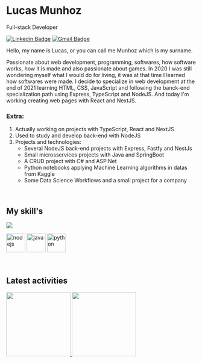 # Lucas Munhoz

Full-stack Developer

[![Linkedin Badge](https://img.shields.io/badge/-Lucas%20Munhoz-986DFF?style=flat-square&logo=Linkedin&logoColor=white&link=https://www.linkedin.com/in/lucas-munhoz-b946131a5/)](https://www.linkedin.com/in/lucas-munhoz-b946131a5/) 
[![Gmail Badge](https://img.shields.io/badge/-lucasmunhozarruda@gmail.com-986DFF?style=flat-square&logo=Gmail&logoColor=white&link=mailto:lucasmunhozarruda@gmail.com)](mailto:lucasmunhozarruda@gmail.com)

Hello, my name is Lucas, or you can call me Munhoz which is my surname.

Passionate about web development, programming, softwares, how software works, how it is made and also passionate about games. In 2020 I was still wondering myself 
what I would do for living, it was at that time I learned how softwares were made. I decide to specialize in web development at the end of 2021 learning HTML, CSS,
JavaScript and following the banck-end specialization path using Express, TypeScript and NodeJS. And today I'm working creating web pages with React and NextJS.


### Extra:
1. Actually working on projects with TypeScript, React and NextJS
2. Used to study and develop back-end with NodeJS
3. Projects and technologies:
   - Several NodeJS back-end projects with Express, Fastfy and NestJs
   - Small microsservices projects with Java and SpringBoot
   - A CRUD project with C# and ASP.Net
   - Python notebooks applying Machine Learning algorithms in datas from Kaggle
   - Some Data Science Workflows and a small project for a company

<br />
<h2>My skill's</h2>
<p>
   <img src="https://simpleskill.icons.workers.dev/svg?i=react,styledcomponents,typescript,javascript,html5,css3" />
</p>
<p>
   <img src="https://api.iconify.design/skill-icons:nodejs-dark.svg" alt="nodejs" width="50" height="50"/>
   <img src="https://api.iconify.design/skill-icons:java-dark.svg" alt="java" width="50" height="50"/>
   <img src="https://api.iconify.design/skill-icons:python-dark.svg" alt="python" width="50" height="50"/>
</p>

<br />
<h2>Latest activities</h2>
<div>
  <a href="https://github.com/munhoz2k">
  <img height="170em" src="https://github-readme-stats.vercel.app/api?username=munhoz2k&show_icons=true&theme=dark&include_all_commits=true&count_private=true"/>
  <img height="170em" src="https://github-readme-stats.vercel.app/api/top-langs/?username=munhoz2k&layout=compact&langs_count=7&theme=dark"/>
</div>
